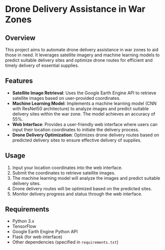 # Drone Delivery Assistance in War Zones

## Overview

This project aims to automate drone delivery assistance in war zones to aid those in need. It leverages satellite imagery and machine learning models to predict suitable delivery sites and optimize drone routes for efficient and timely delivery of essential supplies.

## Features

- **Satellite Image Retrieval**: Uses the Google Earth Engine API to retrieve satellite images based on user-provided coordinates.
- **Machine Learning Model**: Implements a machine learning model (CNN with ResNet50 architecture) to analyze images and predict suitable delivery sites within the war zone. The model achieves an accuracy of 55%.
- **Web Interface**: Provides a user-friendly web interface where users can input their location coordinates to initiate the delivery process.
- **Drone Delivery Optimization**: Optimizes drone delivery routes based on predicted delivery sites to ensure effective delivery of supplies.

## Usage

1. Input your location coordinates into the web interface.
2. Submit the coordinates to retrieve satellite images.
3. The machine learning model will analyze the images and predict suitable delivery sites.
4. Drone delivery routes will be optimized based on the predicted sites.
5. Monitor delivery progress and status through the web interface.

## Requirements

- Python 3.x
- TensorFlow
- Google Earth Engine Python API
- Flask (for web interface)
- Other dependencies (specified in `requirements.txt`)


